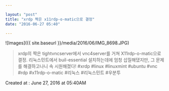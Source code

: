 ```yaml
---

layout: "post"  
title: "xrdp 짝은 x11rdp-o-matic으로 결정"  
date: "2016-06-27 05:40"

---
```


![Images]({{ site.baseurl }}/media/2016/06/IMG_8698.JPG)

> xrdp의 짝은 tightvncserver에서 vnc4server를 거쳐 X11rdp-o-matic으로 결정. 리눅스민트에서 buil-essential 설치하는데에 엄청 삽질해댔지만, 그 문제를 해결하고나니 속 시원해졌다! #xrdp #linux #linuxmint #ubuntu #vnc #rdp #x11rdp-o-matic #리눅스 #리눅스민트 #우분투

Created at : June 27, 2016 at 05:40AM
